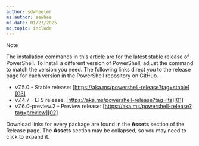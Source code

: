 ```yaml
---
author: sdwheeler
ms.author: sewhee
ms.date: 01/27/2025
ms.topic: include
---
```

<!-- markdownlint-disable first-line-h1 -->
> [!NOTE]
> The installation commands in this article are for the latest stable release of PowerShell. To
> install a different version of PowerShell, adjust the command to match the version you need. The
> following links direct you to the release page for each version in the PowerShell repository on
> GitHub.
>
> - v7.5.0 - Stable release: [https://aka.ms/powershell-release?tag=stable][03]
> - v7.4.7 - LTS release: [https://aka.ms/powershell-release?tag=lts][01]
> - v7.6.0-preview.2 - Preview release: [https://aka.ms/powershell-release?tag=preview][02]
>
> Download links for every package are found in the **Assets** section of the Release page. The
> **Assets** section may be collapsed, so you may need to click to expand it.

<!-- link references -->
[01]: https://aka.ms/powershell-release?tag=lts
[02]: https://aka.ms/powershell-release?tag=preview
[03]: https://aka.ms/powershell-release?tag=stable
